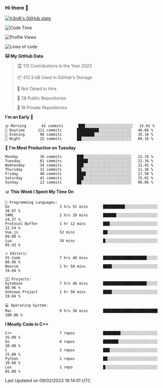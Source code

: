 ### Hi there 👋

[![h3n4l's GitHub stats](https://github-readme-stats.vercel.app/api?username=h3n4l&count_private=true&show_icons=true&theme=radical)](https://github.com/h3n4l/github-readme-stats)

<!--START_SECTION:waka-->
![Code Time](http://img.shields.io/badge/Code%20Time-929%20hrs%2015%20mins-blue)

![Profile Views](http://img.shields.io/badge/Profile%20Views-0-blue)

![Lines of code](https://img.shields.io/badge/From%20Hello%20World%20I%27ve%20Written-44%20Thousand%20lines%20of%20code-blue)

**🐱 My GitHub Data** 

> 🏆 113 Contributions in the Year 2023
 > 
> 📦 412.5 kB Used in GitHub's Storage 
 > 
> 🚫 Not Opted to Hire
 > 
> 📜 28 Public Repositories 
 > 
> 🔑 18 Private Repositories  
 > 
**I'm an Early 🐤** 

```text
🌞 Morning       41 commits       ███░░░░░░░░░░░░░░░░░░░░░░   15.02 % 
🌆 Daytime      111 commits       ██████████░░░░░░░░░░░░░░░   40.66 % 
🌃 Evening       96 commits       ████████░░░░░░░░░░░░░░░░░   35.16 % 
🌙 Night         25 commits       ██░░░░░░░░░░░░░░░░░░░░░░░   09.16 % 

```
📅 **I'm Most Productive on Tuesday** 

```text
Monday          36 commits       ███░░░░░░░░░░░░░░░░░░░░░░   13.19 % 
Tuesday         61 commits       █████░░░░░░░░░░░░░░░░░░░░   22.34 % 
Wednesday       34 commits       ███░░░░░░░░░░░░░░░░░░░░░░   12.45 % 
Thursday        31 commits       ██░░░░░░░░░░░░░░░░░░░░░░░   11.36 % 
Friday          48 commits       ████░░░░░░░░░░░░░░░░░░░░░   17.58 % 
Saturday        41 commits       ███░░░░░░░░░░░░░░░░░░░░░░   15.02 % 
Sunday          22 commits       ██░░░░░░░░░░░░░░░░░░░░░░░   08.06 % 

```


📊 **This Week I Spent My Time On** 

```text
💬 Programming Languages: 
Go                       3 hrs 51 mins       ██████████░░░░░░░░░░░░░░░   39.97 % 
YAML                     2 hrs 20 mins       ██████░░░░░░░░░░░░░░░░░░░   24.37 % 
Protocol Buffer          1 hr 12 mins        ███░░░░░░░░░░░░░░░░░░░░░░   12.54 % 
Vue.js                   52 mins             ██░░░░░░░░░░░░░░░░░░░░░░░   09.09 % 
Lua                      34 mins             █░░░░░░░░░░░░░░░░░░░░░░░░   05.93 % 

🔥 Editors: 
VS Code                  7 hrs 48 mins       ████████████████████░░░░░   80.96 % 
Neovim                   1 hr 50 mins        ████░░░░░░░░░░░░░░░░░░░░░   19.04 % 

🐱‍💻 Projects: 
bytebase                 7 hrs 48 mins       ████████████████████░░░░░   80.96 % 
Unknown Project          1 hr 50 mins        ████░░░░░░░░░░░░░░░░░░░░░   19.04 % 

💻 Operating System: 
Mac                      9 hrs 38 mins       █████████████████████████   100.00 % 

```

**I Mostly Code in C++** 

```text
C++                      7 repos             ████████░░░░░░░░░░░░░░░░░   35.00 % 
Go                       6 repos             ███████░░░░░░░░░░░░░░░░░░   30.00 % 
C                        3 repos             ███░░░░░░░░░░░░░░░░░░░░░░   15.00 % 
Python                   2 repos             ██░░░░░░░░░░░░░░░░░░░░░░░   10.00 % 
Lex                      1 repo              █░░░░░░░░░░░░░░░░░░░░░░░░   05.00 % 

```



 Last Updated on 09/02/2023 19:14:01 UTC
<!--END_SECTION:waka-->

